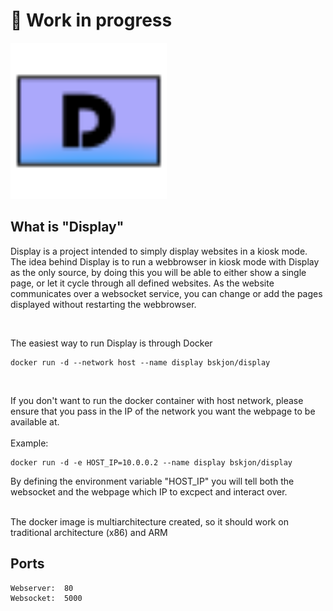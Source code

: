 # 🚧 Work in progress

<img src=".static-assets/display.svg" style="height: 250px;" />


## What is "Display"
Display is a project intended to simply display websites in a kiosk mode.
The idea behind Display is to run a webbrowser in kiosk mode with Display as the only source, by doing this you will be able to either show a single page, or let it cycle through all defined websites.
As the website communicates over a websocket service, you can change or add the pages displayed without restarting the webbrowser.

<br />

The easiest way to run Display is through Docker
```docker
docker run -d --network host --name display bskjon/display
```
<br/>

If you don't want to run the docker container with host network, please ensure that you pass in the IP of the network you want the webpage to be available at. 
<br/>
<br/>
Example:
```docker
docker run -d -e HOST_IP=10.0.0.2 --name display bskjon/display
```
By defining the environment variable "HOST_IP" you will tell both the websocket and the webpage which IP to excpect and interact over.

<br />
The docker image is multiarchitecture created, so it should work on traditional architecture (x86) and ARM

<br />

## Ports
```text
Webserver:  80
Websocket:  5000
```